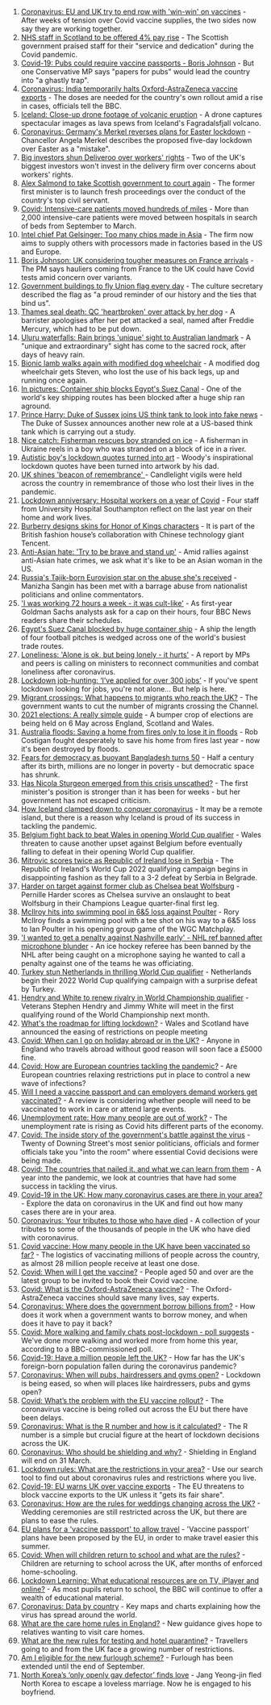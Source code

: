 1. [Coronavirus: EU and UK try to end row with 'win-win' on vaccines](https://www.bbc.co.uk/news/world-europe-56509521) - After weeks of tension over Covid vaccine supplies, the two sides now say they are working together.
2. [NHS staff in Scotland to be offered 4% pay rise](https://www.bbc.co.uk/news/uk-scotland-56518221) - The Scottish government praised staff for their "service and dedication" during the Covid pandemic.
3. [Covid-19: Pubs could require vaccine passports - Boris Johnson](https://www.bbc.co.uk/news/uk-politics-56517486) - But one Conservative MP says "papers for pubs" would lead the country into "a ghastly trap".
4. [Coronavirus: India temporarily halts Oxford-AstraZeneca vaccine exports](https://www.bbc.co.uk/news/world-asia-india-56513371) - The doses are needed for the country's own rollout amid a rise in cases, officials tell the BBC.
5. [Iceland: Close-up drone footage of volcanic eruption](https://www.bbc.co.uk/news/world-56512554) - A drone captures spectacular images as lava spews from Iceland's Fagradalsfjall volcano.
6. [Coronavirus: Germany's Merkel reverses plans for Easter lockdown](https://www.bbc.co.uk/news/world-europe-56513366) - Chancellor Angela Merkel describes the proposed five-day lockdown over Easter as a "mistake".
7. [Big investors shun Deliveroo over workers' rights](https://www.bbc.co.uk/news/business-56515498) - Two of the UK's biggest investors won't invest in the delivery firm over concerns about workers' rights.
8. [Alex Salmond to take Scottish government to court again](https://www.bbc.co.uk/news/uk-scotland-scotland-politics-56513358) - The former first minister is to launch fresh proceedings over the conduct of the country's top civil servant.
9. [Covid: Intensive-care patients moved hundreds of miles](https://www.bbc.co.uk/news/health-56483444) - More than 2,000 intensive-care patients were moved between hospitals in search of beds from September to March.
10. [Intel chief Pat Gelsinger: Too many chips made in Asia](https://www.bbc.co.uk/news/technology-56512430) - The firm now aims to supply others with processors made in factories based in the US and Europe.
11. [Boris Johnson: UK considering tougher measures on France arrivals](https://www.bbc.co.uk/news/uk-politics-56512782) - The PM says hauliers coming from France to the UK could have Covid tests amid concern over variants.
12. [Government buildings to fly Union flag every day](https://www.bbc.co.uk/news/uk-politics-56514501) - The culture secretary described the flag as "a proud reminder of our history and the ties that bind us".
13. [Thames seal death: QC 'heartbroken' over attack by her dog](https://www.bbc.co.uk/news/uk-england-london-56497801) - A barrister apologises after her pet attacked a seal, named after Freddie Mercury, which had to be put down.
14. [Uluru waterfalls: Rain brings 'unique' sight to Australian landmark](https://www.bbc.co.uk/news/world-australia-56506799) - A "unique and extraordinary" sight has come to the sacred rock, after days of heavy rain.
15. [Bionic lamb walks again with modified dog wheelchair](https://www.bbc.co.uk/news/uk-england-leeds-56507834) - A modified dog wheelchair gets Steven, who lost the use of his back legs, up and running once again.
16. [In pictures: Container ship blocks Egypt's Suez Canal](https://www.bbc.co.uk/news/world-middle-east-56516151) - One of the world's key shipping routes has been blocked after a huge ship ran aground.
17. [Prince Harry: Duke of Sussex joins US think tank to look into fake news](https://www.bbc.co.uk/news/uk-56515787) - The Duke of Sussex announces another new role at a US-based think tank which is carrying out a study.
18. [Nice catch: Fisherman rescues boy stranded on ice](https://www.bbc.co.uk/news/world-europe-56514997) - A fisherman in Ukraine reels in a boy who was stranded on a block of ice in a river.
19. [Autistic boy's lockdown quotes turned into art](https://www.bbc.co.uk/news/uk-england-london-56447846) - Woody's inspirational lockdown quotes have been turned into artwork by his dad.
20. [UK shines 'beacon of remembrance' ](https://www.bbc.co.uk/news/uk-56505153) - Candlelight vigils were held across the country in remembrance of those who lost their lives in the pandemic.
21. [Lockdown anniversary: Hospital workers on a year of Covid](https://www.bbc.co.uk/news/health-56450961) - Four staff from University Hospital Southampton reflect on the last year on their home and work lives.
22. [Burberry designs skins for Honor of Kings characters](https://www.bbc.co.uk/news/technology-56511343) - It is part of the British fashion house’s collaboration with Chinese technology giant Tencent.
23. [Anti-Asian hate: 'Try to be brave and stand up'](https://www.bbc.co.uk/news/world-us-canada-56501642) - Amid rallies against anti-Asian hate crimes, we ask what it's like to be an Asian woman in the US.
24. [Russia's Tajik-born Eurovision star on the abuse she's received](https://www.bbc.co.uk/news/world-europe-56501561) - Manizha Sangin has been met with a barrage abuse from nationalist politicians and online commentators.
25. ['I was working 72 hours a week - it was cult-like'](https://www.bbc.co.uk/news/business-56496883) - As first-year Goldman Sachs analysts ask for a cap on their hours, four BBC News readers share their schedules.
26. [Egypt's Suez Canal blocked by huge container ship](https://www.bbc.co.uk/news/world-middle-east-56505413) - A ship the length of four football pitches is wedged across one of the world's busiest trade routes.
27. [Loneliness: 'Alone is ok, but being lonely - it hurts'](https://www.bbc.co.uk/news/uk-politics-56498227) - A report by MPs and peers is calling on ministers to reconnect communities and combat loneliness after coronavirus.
28. [Lockdown job-hunting: ‘I’ve applied for over 300 jobs’](https://www.bbc.co.uk/news/newsbeat-56417334) - If you've spent lockdown looking for jobs, you're not alone... But help is here.
29. [Migrant crossings: What happens to migrants who reach the UK?](https://www.bbc.co.uk/news/explainers-53734793) - The government wants to cut the number of migrants crossing the Channel.
30. [2021 elections: A really simple guide](https://www.bbc.co.uk/news/uk-politics-56286643) - A bumper crop of elections are being held on 6 May across England, Scotland and Wales.
31. [Australia floods: Saving a home from fires only to lose it in floods](https://www.bbc.co.uk/news/world-australia-56479546) - Rob Costigan fought desperately to save his home from fires last year - now it's been destroyed by floods.
32. [Fears for democracy as buoyant Bangladesh turns 50](https://www.bbc.co.uk/news/world-asia-56433279) - Half a century after its birth, millions are no longer in poverty - but democratic space has shrunk.
33. [Has Nicola Sturgeon emerged from this crisis unscathed?](https://www.bbc.co.uk/news/uk-scotland-56503158) - The first minister's position is stronger than it has been for weeks - but her government has not escaped criticism.
34. [How Iceland clamped down to conquer coronavirus](https://www.bbc.co.uk/news/world-europe-56412790) - It may be a remote island, but there is a reason why Iceland is proud of its success in tackling the pandemic.
35. [Belgium fight back to beat Wales in opening World Cup qualifier](https://www.bbc.co.uk/sport/football/56424467) - Wales threaten to cause another upset against Belgium before eventually falling to defeat in their opening World Cup qualifier.
36. [Mitrovic scores twice as Republic of Ireland lose in Serbia](https://www.bbc.co.uk/sport/football/56491904) - The Republic of Ireland's World Cup 2022 qualifying campaign begins in disappointing fashion as they fall to a 3-2 defeat by Serbia in Belgrade.
37. [Harder on target against former club as Chelsea beat Wolfsburg](https://www.bbc.co.uk/sport/football/56501217) - Pernille Harder scores as Chelsea survive an onslaught to beat Wolfsburg in their Champions League quarter-final first leg.
38. [McIlroy hits into swimming pool in 6&5 loss against Poulter](https://www.bbc.co.uk/sport/golf/56514967) - Rory McIlroy finds a swimming pool with a tee shot on his way to a 6&5 loss to Ian Poulter in his opening group game of the WGC Matchplay.
39. ['I wanted to get a penalty against Nashville early' - NHL ref banned after microphone blunder](https://www.bbc.co.uk/sport/ice-hockey/56515077) - An ice hockey referee has been banned by the NHL after being caught on a microphone saying he wanted to call a penalty against one of the teams he was officiating.
40. [Turkey stun Netherlands in thrilling World Cup qualifier](https://www.bbc.co.uk/sport/football/56516042) - Netherlands begin their 2022 World Cup qualifying campaign with a surprise defeat by Turkey.
41. [Hendry and White to renew rivalry in World Championship qualifier](https://www.bbc.co.uk/sport/snooker/56507475) - Veterans Stephen Hendry and Jimmy White will meet in the first qualifying round of the World Championship next month.
42. [What's the roadmap for lifting lockdown?](https://www.bbc.co.uk/news/explainers-52530518) - Wales and Scotland have announced the easing of restrictions on people meeting
43. [Covid: When can I go on holiday abroad or in the UK?](https://www.bbc.co.uk/news/explainers-52646738) - Anyone in England who travels abroad without good reason will soon face a £5000 fine.
44. [Covid: How are European countries tackling the pandemic?](https://www.bbc.co.uk/news/explainers-53640249) - Are European countries relaxing restrictions put in place to control a new wave of infections?
45. [Will I need a vaccine passport and can employers demand workers get vaccinated?](https://www.bbc.co.uk/news/explainers-55718553) - A review is considering whether people will need to be vaccinated to work in care or attend large events.
46. [Unemployment rate: How many people are out of work?](https://www.bbc.co.uk/news/business-52660591) - The unemployment rate is rising as Covid hits different parts of the economy.
47. [Covid: The inside story of the government's battle against the virus](https://www.bbc.co.uk/news/uk-politics-56361599) - Twenty of Downing Street's most senior politicians, officials and former officials take you "into the room" where essential Covid decisions were being made.
48. [Covid: The countries that nailed it, and what we can learn from them](https://www.bbc.co.uk/news/uk-56455030) - A year into the pandemic, we look at countries that have had some success in tackling the virus.
49. [Covid-19 in the UK: How many coronavirus cases are there in your area?](https://www.bbc.co.uk/news/uk-51768274) - Explore the data on coronavirus in the UK and find out how many cases there are in your area.
50. [Coronavirus: Your tributes to those who have died](https://www.bbc.co.uk/news/uk-52676411) - A collection of your tributes to some of the thousands of people in the UK who have died with coronavirus.
51. [Covid vaccine: How many people in the UK have been vaccinated so far?](https://www.bbc.co.uk/news/health-55274833) - The logistics of vaccinating millions of people across the country, as almost 28 million people receive at least one dose.
52. [Covid: When will I get the vaccine?](https://www.bbc.co.uk/news/health-55045639) - People aged 50 and over are the latest group to be invited to book their Covid vaccine.
53. [Covid: What is the Oxford-AstraZeneca vaccine?](https://www.bbc.co.uk/news/health-55302595) - The Oxford-AstraZeneca vaccines should save many lives, say experts.
54. [Coronavirus: Where does the government borrow billions from?](https://www.bbc.co.uk/news/business-50504151) - How does it work when a government wants to borrow money, and when does it have to pay it back?
55. [Covid: More walking and family chats post-lockdown - poll suggests](https://www.bbc.co.uk/news/uk-56490823) - We've done more walking and worked more from home this year, according to a BBC-commissioned poll.
56. [Covid-19: Have a million people left the UK?](https://www.bbc.co.uk/news/uk-56435100) - How far has the UK's foreign-born population fallen during the coronavirus pandemic?
57. [Coronavirus: When will pubs, hairdressers and gyms open?](https://www.bbc.co.uk/news/explainers-53349989) - Lockdown is being eased, so when will places like hairdressers, pubs and gyms open?
58. [Covid: What’s the problem with the EU vaccine rollout?](https://www.bbc.co.uk/news/explainers-52380823) - The coronavirus vaccine is being rolled out across the EU but there have been delays.
59. [Coronavirus: What is the R number and how is it calculated?](https://www.bbc.co.uk/news/health-52473523) - The R number is a simple but crucial figure at the heart of lockdown decisions across the UK.
60. [Coronavirus: Who should be shielding and why?](https://www.bbc.co.uk/news/health-51997151) - Shielding in England will end on 31 March.
61. [Lockdown rules: What are the restrictions in your area?](https://www.bbc.co.uk/news/uk-54373904) - Use our search tool to find out about coronavirus rules and restrictions where you live.
62. [Covid-19: EU warns UK over vaccine exports](https://www.bbc.co.uk/news/45877605) - The EU threatens to block vaccine exports to the UK unless it "gets its fair share".
63. [Coronavirus: How are the rules for weddings changing across the UK?](https://www.bbc.co.uk/news/explainers-52811509) - Wedding ceremonies are still restricted across the UK, but there are plans to ease the rules.
64. [EU plans for a 'vaccine passport' to allow travel](https://www.bbc.co.uk/news/world-europe-56436910) - 'Vaccine passport' plans have been proposed by the EU, in order to make travel easier this summer.
65. [Covid: When will children return to school and what are the rules?](https://www.bbc.co.uk/news/education-51643556) - Children are returning to school across the UK, after months of enforced home-schooling.
66. [Lockdown Learning: What educational resources are on TV, iPlayer and online?](https://www.bbc.co.uk/news/education-55591821) - As most pupils return to school, the BBC will continue to offer a wealth of educational material.
67. [Coronavirus: Data by country](https://www.bbc.co.uk/news/world-51235105) - Key maps and charts explaining how the virus has spread around the world.
68. [What are the care home rules in England?](https://www.bbc.co.uk/news/explainers-53503712) - New guidance gives hope to relatives wanting to visit care homes.
69. [What are the new rules for testing and hotel quarantine?](https://www.bbc.co.uk/news/explainers-52544307) - Travellers going to and from the UK face a growing number of restrictions.
70. [Am I eligible for the new furlough scheme?](https://www.bbc.co.uk/news/explainers-52135342) - Furlough has been extended until the end of September.
71. [North Korea’s ‘only openly gay defector’ finds love](https://www.bbc.co.uk/news/world-asia-56323825) - Jang Yeong-jin fled North Korea to escape a loveless marriage. Now he is engaged to his boyfriend.
